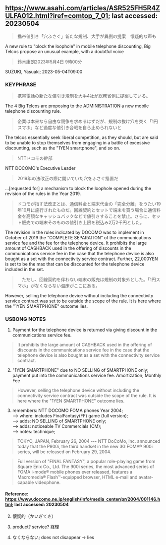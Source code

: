 ## https://www.asahi.com/articles/ASR525FH5R4ZULFA012.html?iref=comtop_7_01; last accessed: 20230504

> 携帯値引き「穴ふさぐ」新たな規制、大手が異例の提案　懐疑的な声も

A new rule to "block the loophole" in mobile telephone discounting, Big Telcos propose an unusual example, with a doubtful voice

> 鈴木康朗2023年5月4日 9時00分

SUZUKI, Yasuaki; 2023-05-04T09:00

### KEYPHRASE

> 携帯電話の新たな値引き規制を大手4社が総務省側に提案している。

The 4 Big Telcos are proposing to the ADMINISTRATION a new mobile telephone discounting rule.

> 企業は本来なら自由な競争を求めるはずだが、規制の抜け穴を突く「1円スマホ」など過度な値引き合戦を自ら止められないと

The telcos essentially seek liberal competition, as they should, but are said to be unable to stop themselves from engaging in a battle of excessive discounting, such as the "1YEN smartphone", and so on.

> NTTドコモの幹部

NTT DOCOMO's Executive Leader

> 2019年の法改正の際に開いていた穴をふさぐ措置だ

...[requested for] a mechanism to block the loophole opened during the revision of the rules in the Year 2019.

> ドコモが指す法改正とは、通信料金と端末代金の「完全分離」をうたい19年10月に施行されたものだ。回線契約とセットで端末を買う場合に通信料金を高額なキャッシュバックなどで値引きすることを禁止。さらに、セット販売での端末そのものの値引き上限を税込み2万2千円とした。

The revision in the rules indicated by DOCOMO was to implement in October of 2019 the "COMPLETE SEPARATION" of the communications service fee and the fee for the telephone device. It prohibits the large amount of CASHBACK used in the offering of discounts in the communications service fee in the case that the telephone device is also bought as a set with the connectivity service contract. Further, 22,000YEN is set to be the max that can be discounted for the telephone device included in the set.

>　ただし、回線契約を伴わない端末の販売は規制の対象外とした。「1円スマホ」がなくならない温床がここにある。

However, selling the telephone device without including the connectivity service contract was set to be outside the scope of the rule. It is here where the "1YEN SMARTPHONE" outcome lies.

### USBONG NOTES

1) Payment for the telephone device is returned via giving discount in the communications service fee.

> It prohibits the large amount of CASHBACK used in the offering of discounts in the communications service fee in the case that the telephone device is also bought as a set with the connectivity service contract. 

2) "1YEN SMARTPHONE" due to NO SELLING of SMARTPHONE only; payment put into the communications service fee. Amortization; Monthly Fee

> However, selling the telephone device without including the connectivity service contract was outside the scope of the rule. It is here where the "1YEN SMARTPHONE" outcome lies.

3) remembers: NTT DOCOMO FOMA phones Year 2004;<br/>
--> where: includes FinalFantasy(FF) game (full version);<br/>
--> adds: NO SELLING of SMARTPHONE only;<br/>
--> adds: noticeable TV Commercials (CM);<br/>
--> notes: technique;

> TOKYO, JAPAN, February 26, 2004 --- NTT DoCoMo, Inc. announced today that the P900i, the third handset in the new 3G FOMA® 900i series, will be released on February 29, 2004.

> Full version of "FINAL FANTASY", a popular role-playing game from Square Enix Co., Ltd.
The 900i series, the most advanced series of FOMA i-mode® mobile phones ever released, features a Macromedia® Flash™-equipped browser, HTML e-mail and avatar-capable videophone. 

#### Reference: https://www.docomo.ne.jp/english/info/media_center/pr/2004/001146.html; last accessed: 20230504

2) 懐疑的（かいぎてき）

3) product? service? 経理

3) なくならない; does not disappear -> lies
